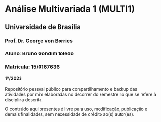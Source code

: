 # Análise Multivariada 1 (MULTI1)
## Universidade de Brasília
### Prof. Dr. George von Borries
### Aluno: Bruno Gondim toledo
### Matrícula: 15/0167636
#### 1º/2023

Repositório pessoal público para compartilhamento e backup das atividades por mim elaboradas no decorrer do semestre no que se refere à disciplina descrita.

O conteúdo aqui presentes é livre para uso, modificação, publicação e demais finalidades, sem necessidade de crédito ao(s) autor(es).

